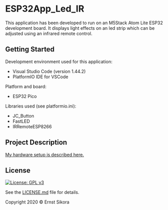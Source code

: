 # ESP32App_Led_IR

This application has been developed to run on an M5Stack Atom Lite ESP32 development board. It displays light effects on an led strip which can be adjusted using an infrared remote control.

## Getting Started
Development environment used for this application:
- Visual Studio Code (version 1.44.2)
- PlatformIO IDE for VSCode

Platform and board:
- ESP32 Pico

Libraries used (see platformio.ini):
- JC_Button
- FastLED
- IRRemoteESP8266

## Project Description

[My hardware setup is described here.](https://m5stack.hackster.io/Slartibartfass/night-lamp-with-atom-lite-neopixel-strip-and-ir-remote-f674fd/)

## License

[![License: GPL v3](https://img.shields.io/badge/License-GPLv3-blue.svg)](https://www.gnu.org/licenses/gpl-3.0)

See the [LICENSE.md](LICENSE.md) file for details.

Copyright 2020 © Ernst Sikora
